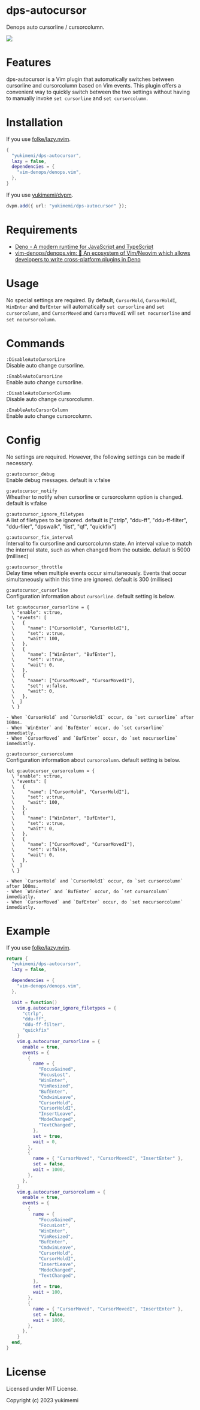 # dps-autocursor

Denops auto cursorline / cursorcolumn.


<a href="https://asciinema.org/a/rRXjQa16Iwchj4NfaUTNPTFEs" target="_blank"><img src="https://asciinema.org/a/rRXjQa16Iwchj4NfaUTNPTFEs.svg" /></a>

# Features 

dps-autocursor is a Vim plugin that automatically switches between cursorline and cursorcolumn based on Vim events.
This plugin offers a convenient way to quickly switch between the two settings without having to manually invoke `set cursorline` and `set cursorcolumn`.

# Installation 

If you use [folke/lazy.nvim](https://github.com/folke/lazy.nvim).

```lua
{
  "yukimemi/dps-autocursor",
  lazy = false,
  dependencies = {
    "vim-denops/denops.vim",
  },
}
```

If you use [yukimemi/dvpm](https://github.com/yukimemi/dvpm).

```typescript
dvpm.add({ url: "yukimemi/dps-autocursor" });
```

# Requirements 

- [Deno - A modern runtime for JavaScript and TypeScript](https://deno.land/)
- [vim-denops/denops.vim: 🐜 An ecosystem of Vim/Neovim which allows developers to write cross-platform plugins in Deno](https://github.com/vim-denops/denops.vim)
# Usage 

No special settings are required.
By default, `CursorHold`, `CursorHoldI`, `WinEnter` and `BufEnter` will automatically `set cursorline` and `set cursorcolumn`, and `CursorMoved` and `CursorMovedI` will `set nocursorline` and `set nocursorcolumn`.

# Commands 

`:DisableAutoCursorLine`                              
Disable auto change cursorline.

`:EnableAutoCursorLine`                                
Enable auto change cursorline.

`:DisableAutoCursorColumn`                          
Disable auto change cursorcolumn.

`:EnableAutoCursorColumn`                            
Enable auto change cursorcolumn.

# Config 

No settings are required. However, the following settings can be made if necessary.

`g:autocursor_debug`                                      
Enable debug messages.
default is v:false

`g:autocursor_notify`                                    
Wheather to notify when cursorline or cursorcolumn option is changed.
default is v:false

`g:autocursor_ignore_filetypes`                
A list of filetypes to be ignored.
default is ["ctrlp", "ddu-ff", "ddu-ff-filter", "ddu-filer", "dpswalk", "list", "qf", "quickfix"]

`g:autocursor_fix_interval`                        
Interval to fix cursorline and cursorcolumn state.
An interval value to match the internal state, such as when changed from the outside.
default is 5000 (millisec)

`g:autocursor_throttle`                                
Delay time when multiple events occur simultaneously.
Events that occur simultaneously within this time are ignored.
default is 300 (millisec)

`g:autocursor_cursorline`                            
Configuration information about `cursorline`.
default setting is below.

```vim
let g:autocursor_cursorline = {
  \ "enable": v:true,
  \ "events": [
  \   {
  \     "name": ["CursorHold", "CursorHoldI"],
  \     "set": v:true,
  \     "wait": 100,
  \   },
  \   {
  \     "name": ["WinEnter", "BufEnter"],
  \     "set": v:true,
  \     "wait": 0,
  \   },
  \   {
  \     "name": ["CursorMoved", "CursorMovedI"],
  \     "set": v:false,
  \     "wait": 0,
  \   },
  \  ]
  \ }
```

    - When `CursorHold` and `CursorHoldI` occur, do `set cursorline` after 100ms.
    - When `WinEnter` and `BufEnter` occur, do `set cursorline` immediatly.
    - When `CursorMoved` and `BufEnter` occur, do `set nocursorline` immediatly.

`g:autocursor_cursorcolumn`                            
Configuration information about `cursorcolumn`.
default setting is below.

```vim
let g:autocursor_cursorcolumn = {
  \ "enable": v:true,
  \ "events": [
  \   {
  \     "name": ["CursorHold", "CursorHoldI"],
  \     "set": v:true,
  \     "wait": 100,
  \   },
  \   {
  \     "name": ["WinEnter", "BufEnter"],
  \     "set": v:true,
  \     "wait": 0,
  \   },
  \   {
  \     "name": ["CursorMoved", "CursorMovedI"],
  \     "set": v:false,
  \     "wait": 0,
  \   },
  \  ]
  \ }
```

    - When `CursorHold` and `CursorHoldI` occur, do `set cursorcolumn` after 100ms.
    - When `WinEnter` and `BufEnter` occur, do `set cursorcolumn` immediatly.
    - When `CursorMoved` and `BufEnter` occur, do `set nocursorcolumn` immediatly.

# Example 

If you use [folke/lazy.nvim](https://github.com/folke/lazy.nvim).

```lua
return {
  "yukimemi/dps-autocursor",
  lazy = false,

  dependencies = {
    "vim-denops/denops.vim",
  },

  init = function()
    vim.g.autocursor_ignore_filetypes = {
      "ctrlp",
      "ddu-ff",
      "ddu-ff-filter",
      "quickfix"
    }
    vim.g.autocursor_cursorline = {
      enable = true,
      events = {
        {
          name = {
            "FocusGained",
            "FocusLost",
            "WinEnter",
            "VimResized",
            "BufEnter",
            "CmdwinLeave",
            "CursorHold",
            "CursorHoldI",
            "InsertLeave",
            "ModeChanged",
            "TextChanged",
          },
          set = true,
          wait = 0,
        },
        {
          name = { "CursorMoved", "CursorMovedI", "InsertEnter" },
          set = false,
          wait = 1000,
        },
      },
    }
    vim.g.autocursor_cursorcolumn = {
      enable = true,
      events = {
        {
          name = {
            "FocusGained",
            "FocusLost",
            "WinEnter",
            "VimResized",
            "BufEnter",
            "CmdwinLeave",
            "CursorHold",
            "CursorHoldI",
            "InsertLeave",
            "ModeChanged",
            "TextChanged",
          },
          set = true,
          wait = 100,
        },
        {
          name = { "CursorMoved", "CursorMovedI", "InsertEnter" },
          set = false,
          wait = 1000,
        },
      },
    }
  end,
}
```

# License 

Licensed under MIT License.

Copyright (c) 2023 yukimemi

